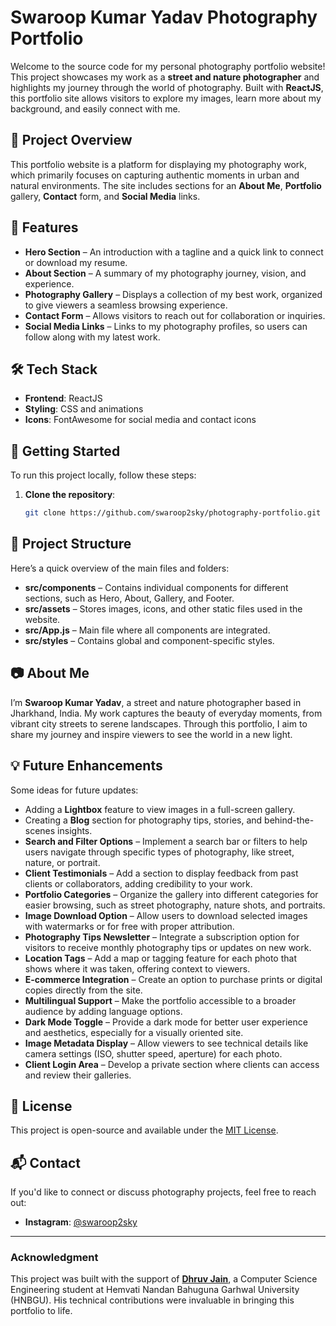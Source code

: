# Swaroop Kumar Yadav Photography Portfolio

Welcome to the source code for my personal photography portfolio website! This project showcases my work as a **street and nature photographer** and highlights my journey through the world of photography. Built with **ReactJS**, this portfolio site allows visitors to explore my images, learn more about my background, and easily connect with me.

## 📸 Project Overview

This portfolio website is a platform for displaying my photography work, which primarily focuses on capturing authentic moments in urban and natural environments. The site includes sections for an **About Me**, **Portfolio** gallery, **Contact** form, and **Social Media** links.

## 🎨 Features

- **Hero Section** – An introduction with a tagline and a quick link to connect or download my resume.
- **About Section** – A summary of my photography journey, vision, and experience.
- **Photography Gallery** – Displays a collection of my best work, organized to give viewers a seamless browsing experience.
- **Contact Form** – Allows visitors to reach out for collaboration or inquiries.
- **Social Media Links** – Links to my photography profiles, so users can follow along with my latest work.

## 🛠️ Tech Stack

- **Frontend**: ReactJS
- **Styling**: CSS and animations
- **Icons**: FontAwesome for social media and contact icons

## 🚀 Getting Started

To run this project locally, follow these steps:

1. **Clone the repository**:
   ```bash
   git clone https://github.com/swaroop2sky/photography-portfolio.git


## 📂 Project Structure

Here’s a quick overview of the main files and folders:

- **src/components** – Contains individual components for different sections, such as Hero, About, Gallery, and Footer.
- **src/assets** – Stores images, icons, and other static files used in the website.
- **src/App.js** – Main file where all components are integrated.
- **src/styles** – Contains global and component-specific styles.

## 📷 About Me

I’m **Swaroop Kumar Yadav**, a street and nature photographer based in Jharkhand, India. My work captures the beauty of everyday moments, from vibrant city streets to serene landscapes. Through this portfolio, I aim to share my journey and inspire viewers to see the world in a new light.

## 💡 Future Enhancements

Some ideas for future updates:

- Adding a **Lightbox** feature to view images in a full-screen gallery.
- Creating a **Blog** section for photography tips, stories, and behind-the-scenes insights.
- **Search and Filter Options** – Implement a search bar or filters to help users navigate through specific types of photography, like street, nature, or portrait.
- **Client Testimonials** – Add a section to display feedback from past clients or collaborators, adding credibility to your work.
- **Portfolio Categories** – Organize the gallery into different categories for easier browsing, such as street photography, nature shots, and portraits.
- **Image Download Option** – Allow users to download selected images with watermarks or for free with proper attribution.
- **Photography Tips Newsletter** – Integrate a subscription option for visitors to receive monthly photography tips or updates on new work.
- **Location Tags** – Add a map or tagging feature for each photo that shows where it was taken, offering context to viewers.
- **E-commerce Integration** – Create an option to purchase prints or digital copies directly from the site.
- **Multilingual Support** – Make the portfolio accessible to a broader audience by adding language options.
- **Dark Mode Toggle** – Provide a dark mode for better user experience and aesthetics, especially for a visually oriented site.
- **Image Metadata Display** – Allow viewers to see technical details like camera settings (ISO, shutter speed, aperture) for each photo.
- **Client Login Area** – Develop a private section where clients can access and review their galleries.


## 📝 License

This project is open-source and available under the [MIT License](LICENSE).

## 📬 Contact

If you'd like to connect or discuss photography projects, feel free to reach out:

- **Instagram**: [@swaroop2sky](https://www.instagram.com/swaroop2sky)

---

### Acknowledgment

This project was built with the support of [**Dhruv Jain**](https://github.com/dhruvjain23), a Computer Science Engineering student at Hemvati Nandan Bahuguna Garhwal University (HNBGU). His technical contributions were invaluable in bringing this portfolio to life.

